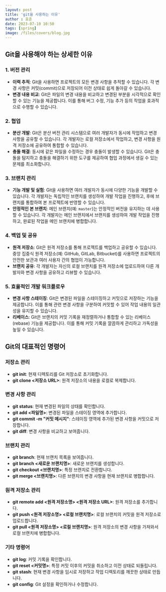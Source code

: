 ```yaml
---
layout: post
title: 'git을 사용하는 이유'
author : 효준
date: 2023-07-10 10:50
tags: [spring]
image: /files/covers/blog.jpg
---
```


## Git을 사용해야 하는 상세한 이유

### 1. 버전 관리

- **이력 추적**: Git을 사용하면 프로젝트의 모든 변경 사항을 추적할 수 있습니다. 각 변경 사항은 커밋(commit)으로 저장되어 이전 상태로 쉽게 돌아갈 수 있습니다.
- **변경 내용 비교**: Git은 파일의 변경 내용을 비교하고 변경된 부분을 시각적으로 확인할 수 있는 기능을 제공합니다. 이를 통해 버그 수정, 기능 추가 등의 작업을 효과적으로 수행할 수 있습니다.

### 2. 협업

- **분산 개발**: Git은 분산 버전 관리 시스템으로 여러 개발자가 동시에 작업하고 변경 사항을 공유할 수 있습니다. 각 개발자는 로컬 저장소에서 작업하고, 변경 사항을 원격 저장소에 공유하여 통합할 수 있습니다.
- **충돌 해결**: 동시에 같은 파일을 수정하는 경우 충돌이 발생할 수 있습니다. Git은 충돌을 탐지하고 충돌을 해결하기 위한 도구를 제공하여 협업 과정에서 생길 수 있는 문제를 최소화합니다.

### 3. 브랜치 관리

- **기능 개발 및 실험**: Git을 사용하면 여러 개발자가 동시에 다양한 기능을 개발할 수 있습니다. 각 개발자는 독립적인 브랜치를 생성하여 개발 작업을 진행하고, 후에 브랜치를 통합하여 본 프로젝트에 반영할 수 있습니다.
- **안정적인 본 브랜치**: 메인 브랜치(예: `master`)는 안정적인 버전을 유지하는 데 사용할 수 있습니다. 각 개발자는 메인 브랜치에서 브랜치를 생성하여 개발 작업을 진행하고, 완료된 작업을 메인 브랜치에 병합합니다.

### 4. 백업 및 공유

- **원격 저장소**: Git은 원격 저장소를 통해 프로젝트를 백업하고 공유할 수 있습니다. 중앙 집중식 원격 저장소(예: GitHub, GitLab, Bitbucket)를 사용하면 프로젝트의 안전한 보관과 여러 사용자 간의 협업이 가능합니다.
- **브랜치 공유**: 각 개발자는 자신의 로컬 브랜치를 원격 저장소에 업로드하여 다른 개발자와 변경 사항을 공유하고 리뷰할 수 있습니다.

### 5. 효율적인 개발 워크플로우

- **변경 사항 스테이징**: Git은 변경된 파일을 스테이징하고 커밋으로 저장하는 기능을 제공합니다. 이를 통해 관련 변경 사항을 구분하여 커밋할 수 있어 작업 내용의 일관성을 유지할 수 있습니다.
- **리베이스**: Git은 브랜치의 커밋 기록을 재정렬하거나 통합할 수 있는 리베이스(rebase) 기능을 제공합니다. 이를 통해 커밋 기록을 깔끔하게 관리하고 가독성을 높일 수 있습니다.

## Git의 대표적인 명령어

### 저장소 관리

- **git init**: 현재 디렉토리를 Git 저장소로 초기화합니다.
- **git clone <저장소 URL>**: 원격 저장소의 내용을 로컬로 복제합니다.

### 변경 사항 관리

- **git status**: 현재 변경된 파일의 상태를 확인합니다.
- **git add <파일명>**: 변경된 파일을 스테이징 영역에 추가합니다.
- **git commit -m "커밋 메시지"**: 스테이징 영역에 추가된 변경 사항을 커밋으로 저장합니다.
- **git diff**: 변경 사항을 비교하고 보여줍니다.

### 브랜치 관리

- **git branch**: 현재 브랜치 목록을 보여줍니다.
- **git branch <새로운 브랜치명>**: 새로운 브랜치를 생성합니다.
- **git checkout <브랜치명>**: 특정 브랜치로 전환합니다.
- **git merge <브랜치명>**: 다른 브랜치의 변경 사항을 현재 브랜치로 병합합니다.

### 원격 저장소 관리

- **git remote add <원격 저장소명> <원격 저장소 URL>**: 원격 저장소를 추가합니다.
- **git push <원격 저장소명> <로컬 브랜치명>**: 로컬 브랜치의 커밋을 원격 저장소로 업로드합니다.
- **git pull <원격 저장소명> <로컬 브랜치명>**: 원격 저장소의 변경 사항을 가져와서 로컬 브랜치에 병합합니다.

### 기타 명령어

- **git log**: 커밋 기록을 확인합니다.
- **git reset <커밋명>**: 특정 커밋 이후의 커밋을 취소하고 이전 상태로 되돌립니다.
- **git stash**: 현재 변경 사항을 임시로 저장하고 작업 디렉토리를 깨끗한 상태로 만듭니다.
- **git config**: Git 설정을 확인하거나 수정합니다.

